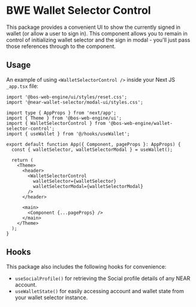 # BWE Wallet Selector Control

This package provides a convenient UI to show the currently signed in wallet (or allow a user to sign in). This component allows you to remain in control of initializing wallet selector and the sign in modal - you'll just pass those references through to the component. 

## Usage

An example of using `<WalletSelectorControl />` inside your Next JS `_app.tsx` file:

```tsx
import '@bos-web-engine/ui/styles/reset.css';
import '@near-wallet-selector/modal-ui/styles.css';

import type { AppProps } from 'next/app';
import { Theme } from '@bos-web-engine/ui';
import { WalletSelectorControl } from '@bos-web-engine/wallet-selector-control';
import { useWallet } from '@/hooks/useWallet';

export default function App({ Component, pageProps }: AppProps) {
  const { walletSelector, walletSelectorModal } = useWallet();

  return (
    <Theme>
      <header>
        <WalletSelectorControl
          walletSelector={walletSelector}
          walletSelectorModal={walletSelectorModal}
        />
      </header>

      <main>
        <Component {...pageProps} />
      </main>
    </Theme>
  );
}
```

## Hooks

This package also includes the following hooks for convenience:

- `useSocialProfile()` for retrieving the Social profile details of any NEAR account.
- `useWalletState()` for easily accessing account and wallet state from your wallet selector instance.
